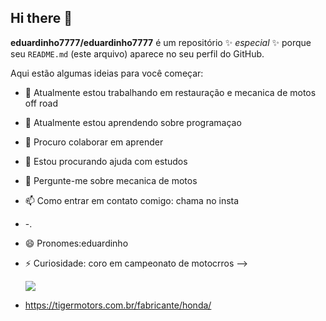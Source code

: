 ## Hi there 👋
**eduardinho7777/eduardinho7777** é um repositório ✨ _especial_ ✨ porque seu `README.md` (este arquivo) aparece no seu perfil do GitHub.

Aqui estão algumas ideias para você começar:

- 🔭 Atualmente estou trabalhando em restauração e mecanica de motos off road 
- 🌱 Atualmente estou aprendendo sobre programaçao
- 👯 Procuro colaborar em aprender 
- 🤔 Estou procurando ajuda com estudos
- 💬 Pergunte-me sobre mecanica de motos
- 📫 Como entrar em contato comigo: chama no insta
- -.
- 😄 Pronomes:eduardinho
- ⚡ Curiosidade: coro em campeonato de motocrros
-->

  ![](https://media1.tenor.com/m/-cQWzpkkqT0AAAAd/grau-moto.gif)

- https://tigermotors.com.br/fabricante/honda/
